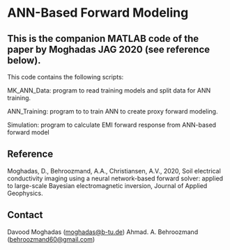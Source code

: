 # ANN-Based Forward Modeling

## This is the companion MATLAB code of the paper by Moghadas JAG 2020 (see reference below). 

This code contains the following scripts: 

MK_ANN_Data: program to read training models and split data for ANN training.

ANN_Training: program to to train ANN to create proxy forward modeling.

Simulation: program to calculate EMI forward response from ANN-based forward model

## Reference

Moghadas, D., Behroozmand, A.A., Christiansen, A.V., 2020, Soil electrical conductivity imaging using a neural network-based forward solver: applied to large-scale Bayesian electromagnetic inversion, Journal of Applied Geophysics.

## Contact

Davood Moghadas (moghadas@b-tu.de)
Ahmad. A. Behroozmand (behroozmand60@gmail.com) 
